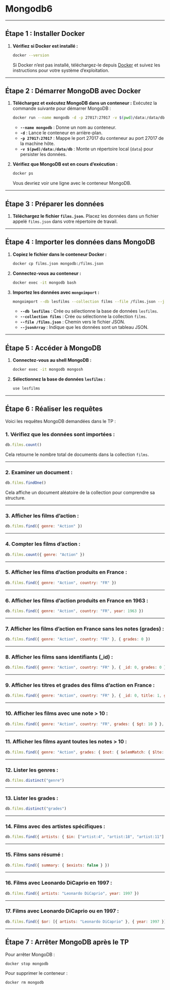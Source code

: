 # Mongodb6
---

## **Étape 1 : Installer Docker**

1. **Vérifiez si Docker est installé :**
   ```bash
   docker --version
   ```
   Si Docker n’est pas installé, téléchargez-le depuis [Docker](https://www.docker.com/) et suivez les instructions pour votre système d’exploitation.

---

## **Étape 2 : Démarrer MongoDB avec Docker**

1. **Téléchargez et exécutez MongoDB dans un conteneur :**
   Exécutez la commande suivante pour démarrer MongoDB :
   ```bash
   docker run --name mongodb -d -p 27017:27017 -v $(pwd)/data:/data/db mongo:latest
   ```

   - **`--name mongodb`** : Donne un nom au conteneur.
   - **`-d`** : Lance le conteneur en arrière-plan.
   - **`-p 27017:27017`** : Mappe le port 27017 du conteneur au port 27017 de la machine hôte.
   - **`-v $(pwd)/data:/data/db`** : Monte un répertoire local (`data`) pour persister les données.

2. **Vérifiez que MongoDB est en cours d’exécution :**
   ```bash
   docker ps
   ```
   Vous devriez voir une ligne avec le conteneur MongoDB.

---

## **Étape 3 : Préparer les données**

1. **Téléchargez le fichier `films.json`.**
   Placez les données dans un fichier appelé `films.json` dans votre répertoire de travail.

---

## **Étape 4 : Importer les données dans MongoDB**

1. **Copiez le fichier dans le conteneur Docker :**
   ```bash
   docker cp films.json mongodb:/films.json
   ```

2. **Connectez-vous au conteneur :**
   ```bash
   docker exec -it mongodb bash
   ```

3. **Importez les données avec `mongoimport` :**
   ```bash
   mongoimport --db lesfilms --collection films --file /films.json --jsonArray
   ```
   - **`--db lesfilms`** : Crée ou sélectionne la base de données `lesfilms`.
   - **`--collection films`** : Crée ou sélectionne la collection `films`.
   - **`--file /films.json`** : Chemin vers le fichier JSON.
   - **`--jsonArray`** : Indique que les données sont un tableau JSON.

---

## **Étape 5 : Accéder à MongoDB**

1. **Connectez-vous au shell MongoDB :**
   ```bash
   docker exec -it mongodb mongosh
   ```

2. **Sélectionnez la base de données `lesfilms` :**
   ```javascript
   use lesfilms
   ```

---

## **Étape 6 : Réaliser les requêtes**

Voici les requêtes MongoDB demandées dans le TP :

### 1. **Vérifiez que les données sont importées :**
   ```javascript
   db.films.count()
   ```
   Cela retourne le nombre total de documents dans la collection `films`.

---

### 2. **Examiner un document :**
   ```javascript
   db.films.findOne()
   ```
   Cela affiche un document aléatoire de la collection pour comprendre sa structure.

---

### 3. **Afficher les films d’action :**
   ```javascript
   db.films.find({ genre: "Action" })
   ```

---

### 4. **Compter les films d’action :**
   ```javascript
   db.films.count({ genre: "Action" })
   ```

---

### 5. **Afficher les films d’action produits en France :**
   ```javascript
   db.films.find({ genre: "Action", country: "FR" })
   ```

---

### 6. **Afficher les films d’action produits en France en 1963 :**
   ```javascript
   db.films.find({ genre: "Action", country: "FR", year: 1963 })
   ```

---

### 7. **Afficher les films d’action en France sans les notes (grades) :**
   ```javascript
   db.films.find({ genre: "Action", country: "FR" }, { grades: 0 })
   ```

---

### 8. **Afficher les films sans identifiants (_id) :**
   ```javascript
   db.films.find({ genre: "Action", country: "FR" }, { _id: 0, grades: 0 })
   ```

---

### 9. **Afficher les titres et grades des films d’action en France :**
   ```javascript
   db.films.find({ genre: "Action", country: "FR" }, { _id: 0, title: 1, grades: 1 })
   ```

---

### 10. **Afficher les films avec une note > 10 :**
   ```javascript
   db.films.find({ genre: "Action", country: "FR", grades: { $gt: 10 } }, { _id: 0, title: 1, grades: 1 })
   ```

---

### 11. **Afficher les films ayant toutes les notes > 10 :**
   ```javascript
   db.films.find({ genre: "Action", grades: { $not: { $elemMatch: { $lte: 10 } } } }, { _id: 0, title: 1, grades: 1 })
   ```

---

### 12. **Lister les genres :**
   ```javascript
   db.films.distinct("genre")
   ```

---

### 13. **Lister les grades :**
   ```javascript
   db.films.distinct("grades")
   ```

---

### 14. **Films avec des artistes spécifiques :**
   ```javascript
   db.films.find({ artists: { $in: ["artist:4", "artist:18", "artist:11"] } })
   ```

---

### 15. **Films sans résumé :**
   ```javascript
   db.films.find({ summary: { $exists: false } })
   ```

---

### 16. **Films avec Leonardo DiCaprio en 1997 :**
   ```javascript
   db.films.find({ artists: "Leonardo DiCaprio", year: 1997 })
   ```

---

### 17. **Films avec Leonardo DiCaprio ou en 1997 :**
   ```javascript
   db.films.find({ $or: [{ artists: "Leonardo DiCaprio" }, { year: 1997 }] })
   ```

---

## **Étape 7 : Arrêter MongoDB après le TP**

Pour arrêter MongoDB :
```bash
docker stop mongodb
```

Pour supprimer le conteneur :
```bash
docker rm mongodb
```

